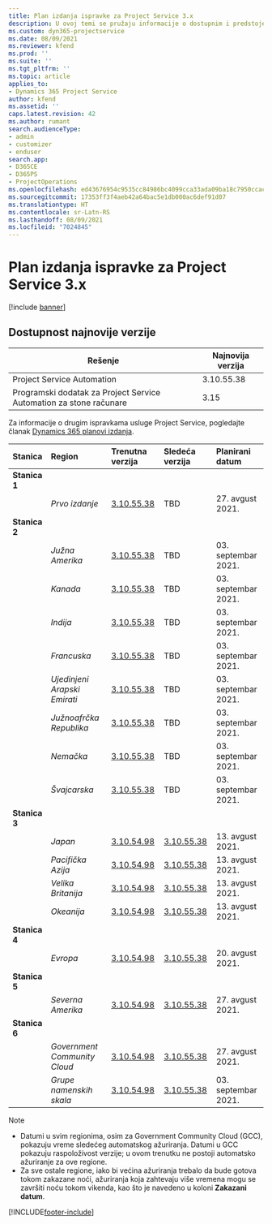 ```yaml
---
title: Plan izdanja ispravke za Project Service 3.x
description: U ovoj temi se pružaju informacije o dostupnim i predstojećim izdanjima usluge Dynamics 365 Project Service Automation.
ms.custom: dyn365-projectservice
ms.date: 08/09/2021
ms.reviewer: kfend
ms.prod: ''
ms.suite: ''
ms.tgt_pltfrm: ''
ms.topic: article
applies_to:
- Dynamics 365 Project Service
author: kfend
ms.assetid: ''
caps.latest.revision: 42
ms.author: rumant
search.audienceType:
- admin
- customizer
- enduser
search.app:
- D365CE
- D365PS
- ProjectOperations
ms.openlocfilehash: ed43676954c9535cc84986bc4099cca33ada09ba18c7950ccacb0dec575d0636
ms.sourcegitcommit: 17353ff3f4aeb42a64bac5e1db000ac6def91d07
ms.translationtype: HT
ms.contentlocale: sr-Latn-RS
ms.lasthandoff: 08/09/2021
ms.locfileid: "7024845"
---
```

# <a name="update-release-schedule-for-project-service-3x"></a>Plan izdanja ispravke za Project Service 3.x

[!include [banner](../includes/psa-now-project-operations.md)]

## <a name="latest-version-availability"></a>Dostupnost najnovije verzije

| Rešenje  | Najnovija verzija |
|-------|----|
| Project Service Automation    | 3.10.55.38 |
| Programski dodatak za Project Service Automation za stone računare                | 3.15          |

Za informacije o drugim ispravkama usluge Project Service, pogledajte članak [Dynamics 365 planovi izdanja](/dynamics365/release-plans/). 

| Stanica  | Region | Trenutna verzija | Sledeća verzija |  Planirani datum
| :---   | :---   | :---   | :---   |:---   |         
|<strong>Stanica 1</strong> | |  |  | |
| | <i>Prvo izdanje</i> | [3.10.55.38](whats-new-ur-34.md) | TBD | 27. avgust 2021.
|<strong>Stanica 2</strong> | |  |  | |
| | <i>Južna Amerika</i> | [3.10.55.38](whats-new-ur-34.md) | TBD | 03. septembar 2021.
| | <i>Kanada</i> | [3.10.55.38](whats-new-ur-34.md) | TBD | 03. septembar 2021.
| | <i>Indija</i> | [3.10.55.38](whats-new-ur-34.md) | TBD | 03. septembar 2021.
| | <i>Francuska</i> | [3.10.55.38](whats-new-ur-34.md) | TBD | 03. septembar 2021.
| | <i>Ujedinjeni Arapski Emirati</i> | [3.10.55.38](whats-new-ur-34.md) | TBD | 03. septembar 2021.
| | <i>Južnoafrčka Republika</i> | [3.10.55.38](whats-new-ur-34.md) | TBD | 03. septembar 2021.
| | <i>Nemačka</i> | [3.10.55.38](whats-new-ur-34.md) | TBD | 03. septembar 2021.
| | <i>Švajcarska</i> | [3.10.55.38](whats-new-ur-34.md) | TBD | 03. septembar 2021.
|<strong>Stanica 3</strong> | |  |  | |
| | <i>Japan</i> | [3.10.54.98](whats-new-ur-33.md) | [3.10.55.38](whats-new-ur-34.md) | 13. avgust 2021.
| | <i>Pacifička Azija</i> | [3.10.54.98](whats-new-ur-33.md) | [3.10.55.38](whats-new-ur-34.md) | 13. avgust 2021.
| | <i>Velika Britanija</i> | [3.10.54.98](whats-new-ur-33.md) | [3.10.55.38](whats-new-ur-34.md) | 13. avgust 2021.
| | <i>Okeanija</i> | [3.10.54.98](whats-new-ur-33.md) | [3.10.55.38](whats-new-ur-34.md) | 13. avgust 2021.
|<strong>Stanica 4</strong> | |  |  | |
| | <i>Evropa</i> | [3.10.54.98](whats-new-ur-33.md) | [3.10.55.38](whats-new-ur-34.md) | 20. avgust 2021.
|<strong>Stanica 5</strong> | |  |  | |
| | <i>Severna Amerika</i> | [3.10.54.98](whats-new-ur-33.md) | [3.10.55.38](whats-new-ur-34.md) | 27. avgust 2021.
|<strong>Stanica 6</strong> | |  |  | |
| | <i>Government Community Cloud</i> | [3.10.54.98](whats-new-ur-33.md) | [3.10.55.38](whats-new-ur-34.md) | 27. avgust 2021.
| | <i>Grupe namenskih skala</i> | [3.10.54.98](whats-new-ur-33.md) | [3.10.55.38](whats-new-ur-34.md) | 03. septembar 2021.

>[!Note]
> - Datumi u svim regionima, osim za Government Community Cloud (GCC), pokazuju vreme sledećeg automatskog ažuriranja. Datumi u GCC pokazuju raspoloživost verzije; u ovom trenutku ne postoji automatsko ažuriranje za ove regione.
> - Za sve ostale regione, iako bi većina ažuriranja trebalo da bude gotova tokom zakazane noći, ažuriranja koja zahtevaju više vremena mogu se završiti noću tokom vikenda, kao što je navedeno u koloni **Zakazani datum**.


[!INCLUDE[footer-include](../includes/footer-banner.md)]
